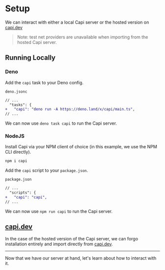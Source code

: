# Setup

We can interact with either a local Capi server or the hosted version on
[capi.dev](https://capi.dev)

> Note: test net providers are unavailable when importing from the hosted Capi
> server.

## Running Locally

### Deno

Add the `capi` task to your Deno config.

`deno.jsonc`

```diff
// ...
  "tasks": {
+   "capi": "deno run -A https://deno.land/x/capi/main.ts",
// ...
```

We can now use `deno task capi` to run the Capi server.

### NodeJS

Install Capi via your NPM client of choice (in this example, we use the NPM CLI
directly).

```sh
npm i capi
```

Add the `capi` script to your `package.json`.

`package.json`

```diff
// ...
  "scripts": {
+   "capi": "capi",
// ...
```

We can now use `npm run capi` to run the Capi server.

## [capi.dev](https://capi.dev)

In the case of the hosted version of the Capi server, we can forgo installation
entirely and import directly from [capi.dev](https://capi.dev).

---

Now that we have our server at hand, let's learn about how to interact with it.
